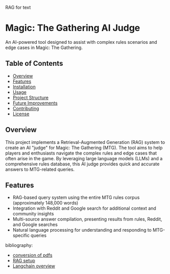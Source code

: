 RAG for text



# Magic: The Gathering AI Judge

An AI-powered tool designed to assist with complex rules scenarios and edge cases in Magic: The Gathering.

## Table of Contents
- [Overview](#overview)
- [Features](#features)
- [Installation](#installation)
- [Usage](#usage)
- [Project Structure](#project-structure)
- [Future Improvements](#future-improvements)
- [Contributing](#contributing)
- [License](#license)

## Overview

This project implements a Retrieval-Augmented Generation (RAG) system to create an AI "judge" for Magic: The Gathering (MTG). The tool aims to help players and enthusiasts navigate the complex rules and edge cases that often arise in the game. By leveraging large language models (LLMs) and a comprehensive rules database, this AI judge provides quick and accurate answers to MTG-related queries.

## Features

- RAG-based query system using the entire MTG rules corpus (approximately 148,000 words)
- Integration with Reddit and Google search for additional context and community insights
- Multi-source answer compilation, presenting results from rules, Reddit, and Google searches
- Natural language processing for understanding and responding to MTG-specific queries


bibliography:
- [conversion of pdfs](https://soulheartgrit.medium.com/see-how-easily-you-can-transform-pdfs-into-sleek-markdown-without-complex-tools-819aea4940a0)
- [RAG setup](https://www.youtube.com/watch?v=tcqEUSNCn8I&t=1s&ab_channel=pixegami)
- [Langchain overview](https://www.youtube.com/watch?v=1bUy-1hGZpI&ab_channel=IBMTechnology)